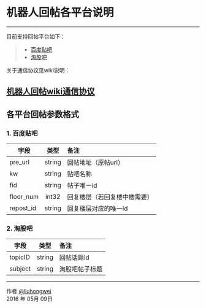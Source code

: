 ﻿# 机器人回帖各平台说明

---

目前支持回帖平台如下：

> * [百度贴吧](http://tieba.baidu.com/)
> * [淘股吧](http://www.taoguba.com.cn/)

关于通信协议见wiki说明：

## [机器人回帖wiki通信协议](http://wiki.smartdata-x.com/index.php/PluginsSvcRobotTask)

## 各平台回帖参数格式

### 1. 百度贴吧

| 字段      |  类型   |  备注  |
| --------  | :-----: | :---- |
| pre_url   | string |  回帖地址（原帖url） |
| kw        | string |  贴吧名称 |
| fid       | string |  帖子唯一id |
| floor_num | int32  |  回复楼层（若回复楼中楼需要） |
| repost_id | string |  回复楼层对应的唯一id |


### 2. 淘股吧

| 字段    |  类型  |  备注  |
| --------  | :-----: | :---- |
| topicID   | string | 回帖话题id |
| subject   | string | 淘股吧帖子标题 |


------
作者 [@liuhongwei][1]     
2016 年 05月 09日    


[1]: http://weibo.com/5777025307/info
 
    
 
